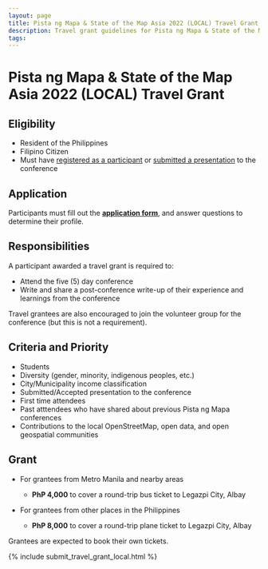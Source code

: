 ```yaml
---
layout: page
title: Pista ng Mapa & State of the Map Asia 2022 (LOCAL) Travel Grant
description: Travel grant guidelines for Pista ng Mapa & State of the Map Asia 2022
tags: 
---
```

<h1 class="color-primary-4 mb-2">Pista ng Mapa & State of the Map Asia 2022 (LOCAL) Travel Grant</h1>

## Eligibility

- Resident of the Philippines
- Filipino Citizen
- Must have [registered as a participant](https://pistangmapa.org/2022/register) or [submitted a presentation](https://pistangmapa.org/2022/cfp) to the conference

## Application
Participants must fill out the [**application form**](https://airtable.com/shrNiqMHPjMgidfNS), and answer questions to determine their profile.

## Responsibilities

A participant awarded a travel grant is required to:
- Attend the five (5) day conference
- Write and share a post-conference write-up of their experience and learnings from the conference

Travel grantees are also encouraged to join the volunteer group for the conference (but this is not a requirement).

## Criteria and Priority

- Students
- Diversity (gender, minority, indigenous peoples, etc.)
- City/Municipality income classification
- Submitted/Accepted presentation to the conference
- First time attendees
- Past atttendees who have shared about previous Pista ng Mapa conferences
- Contributions to the local OpenStreetMap, open data, and open geospatial communities


## Grant

- For grantees from Metro Manila and nearby areas
    - **PhP 4,000** to cover a round-trip bus ticket to Legazpi City, Albay

- For grantees from other places in the Philippines
    - **PhP 8,000** to cover a round-trip plane ticket to Legazpi City, Albay

Grantees are expected to book their own tickets.

{% include submit_travel_grant_local.html %}